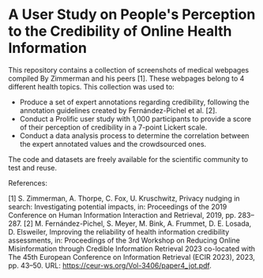# A User Study on People's Perception to the Credibility of Online Health Information

This repository contains a collection of screenshots of medical webpages compiled By Zimmerman and his peers [1]. These webpages belong to 4 different health topics.
This collection was used to:

- Produce a set of expert annotations regarding credibility, following the annotation guidelines created by Fernández-Pichel et al. [2].
- Conduct a Prolific user study with 1,000 participants to provide a score of their perception of credibility in a 7-point Lickert scale.
- Conduct a data analysis process to determine the correlation between the expert annotated values and the crowdsourced ones.

The code and datasets are freely available for the scientific community to test and reuse.

References:

[1] S. Zimmerman, A. Thorpe, C. Fox, U. Kruschwitz, Privacy nudging in search: Investigating potential impacts, in: Proceedings of the 2019 Conference on Human Information Interaction and Retrieval, 2019, pp. 283–287.
[2] M. Fernández-Pichel, S. Meyer, M. Bink, A. Frummet, D. E. Losada, D. Elsweiler, Improving the reliability of health information credibility assessments, in: Proceedings of the 3rd Workshop on Reducing Online Misinformation through Credible Information Retrieval 2023 co-located with The 45th European Conference on Information Retrieval (ECIR 2023), 2023, pp. 43–50. URL: https://ceur-ws.org/Vol-3406/paper4_jot.pdf.